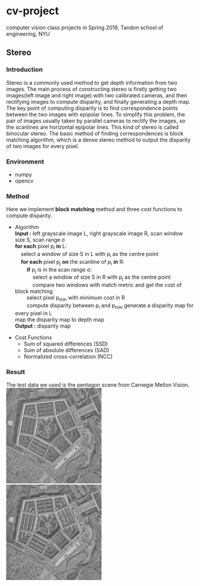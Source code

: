 # cv-project
computer vision class projects in Spring 2019, Tandon school of engineering, NYU

## Stereo

### Introduction
Stereo is a commonly used method to get depth information from two images. The main process of constructing stereo is firstly getting two images(left image and right image) with two calibrated cameras, and then rectifying images to compute disparity, and finally generating a depth map. The key point of computing disparity is to find correspondence points between the two images with epipolar lines. To simplify this problem, the pair of images usually taken by parallel cameras to rectify the images, so the scanlines are horizontal epipolar lines. This kind of stereo is called binocular stereo. The basic method of finding correspondences is block matching algorithm, which is a dense stereo method to output the disparity of two images for every pixel. 

### Environment
  - numpy
  - opencv
  
### Method
Here we implement **block matching** method and three cost functions to compute disparity.

* Algorithm  
**Input :** left grayscale image L, right grayscale image R, scan window size S, scan range &sigma;  
**for each** pixel p<sub>i</sub> **in** L:  
&nbsp;&nbsp;&nbsp;&nbsp;select a window of size S in L with p<sub>i</sub> as the centre point  
&nbsp;&nbsp;&nbsp;&nbsp;**for each** pixel p<sub>j</sub> **on** the scanline of p<sub>i</sub> **in** R:  
&nbsp;&nbsp;&nbsp;&nbsp;&nbsp;&nbsp;&nbsp;&nbsp;**if** p<sub>j</sub> is in the scan range &sigma;:  
&nbsp;&nbsp;&nbsp;&nbsp;&nbsp;&nbsp;&nbsp;&nbsp;&nbsp;&nbsp;&nbsp;&nbsp;select a window of size S in R with p<sub>j</sub> as the centre point  
&nbsp;&nbsp;&nbsp;&nbsp;&nbsp;&nbsp;&nbsp;&nbsp;&nbsp;&nbsp;&nbsp;&nbsp;compare two windows with match metric and get the cost of block matching  
&nbsp;&nbsp;&nbsp;&nbsp;&nbsp;&nbsp;&nbsp;&nbsp;select pixel p<sub>min</sub> with minimum cost in R  
&nbsp;&nbsp;&nbsp;&nbsp;&nbsp;&nbsp;&nbsp;&nbsp;compute disparity between p<sub>i</sub> and p<sub>min</sub> 
generate a disparity map for every pixel in L  
map the disparity map to depth map  
**Output :** disparity map  

+ Cost Functions
  - Sum of squared differences (SSD)  
  - Sum of absolute differences (SAD)  
  - Normalized cross-correlation (NCC)  
  
### Result
The test data we used is the pentagon scene from Carnegie Mellon Vision.  
![alt text](/stereo/pentagon_left.bmp "Left")  
![alt text](/stereo/pentagon_right.bmp "Right")  

